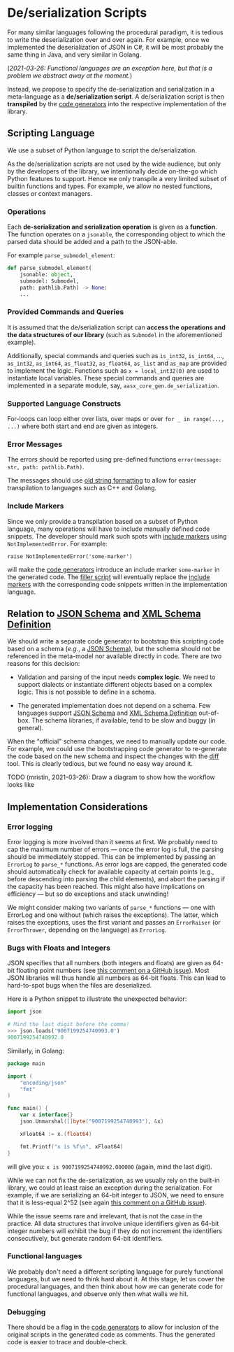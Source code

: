 # De/serialization Scripts

For many similar languages following the procedural paradigm, it is tedious to write the deserialization over and over again.
For example, once we implemented the deserialization of JSON in C#, it will be most probably the same thing in Java, and very similar in Golang.

(*2021-03-26: Functional languages are an exception here, but that is a problem we abstract away at the moment.*)

Instead, we propose to specify the de-serialization and serialization in a meta-language as a **de/serialization script**.
A de/serialization script is then **transpiled** by the [code generators] into the respective implementation of the library.

[code generators]: general-design-decisions.md#code-generators

## Scripting Language

We use a subset of Python language to script the de/serialization.

As the de/serialization scripts are not used by the wide audience, but only by the developers of the library, we intentionally decide on-the-go which Python features to support.
Hence we only transpile a very limited subset of builtin functions and types.
For example, we allow no nested functions, classes or context managers.

### Operations

Each **de-serialization and serialization operation** is given as a **function**.
The function operates on a `jsonable`, the corresponding object to which the parsed data should be added and a path to the JSON-able.

For example `parse_submodel_element`:

```python
def parse_submodel_element(
    jsonable: object,
    submodel: Submodel,
    path: pathlib.Path) -> None:
    ...
```

### Provided Commands and Queries

It is assumed that the de/serialization script can **access the operations and the data structures of our library** (such as `Submodel` in the aforementioned example).

Additionally, special commands and queries such as `is_int32`, `is_int64`, …, `as_int32`, `as_int64`, `as_float32`, `as_float64`, `as_list` and `as_map` are provided to implement the logic.
Functions such as `x = local_int32(0)` are used to instantiate local variables.
These special commands and queries are implemented in a separate module, say, `aasx_core_gen.de_serialization`.

### Supported Language Constructs

For-loops can loop either over lists, over maps or over `for _ in range(..., ...)` where both start and end are given as integers.

### Error Messages

The errors should be reported using pre-defined functions `error(message: str, path: pathlib.Path)`.

The messages should use [old string formatting] to allow for easier transpilation to languages such as C++ and Golang.

[old string formatting]: https://docs.python.org/3/library/stdtypes.html#old-string-formatting

### Include Markers

Since we only provide a transpilation based on a subset of Python language, many operations will have to include manually defined code snippets.
The developer should mark such spots with [include markers] using `NotImplementedError`.
For example:

```
raise NotImplementedError('some-marker')
```

will make the [code generators] introduce an include marker `some-marker` in the generated code.
The [filler script] will eventually replace the [include markers] with the corresponding code snippets written in the implementation language.

[include markers]: general-design-decisions.md#include-markers
[filler script]: general-design-decisions.md#filler-script

## Relation to [JSON Schema] and [XML Schema Definition]

[JSON Schema]: https://json-schema.org/
[XML Schema Definition]: https://en.wikipedia.org/wiki/XML_Schema_(W3C)

We should write a separate code generator to bootstrap this scripting code based on a schema (*e.g.*, a [JSON Schema]), but the schema should not be referenced in the meta-model nor available directly in code.
There are two reasons for this decision:

* Validation and parsing of the input needs **complex logic**.
   We need to support dialects or instantiate different objects based on a complex logic.
  This is not possible to define in a schema.

* The generated implementation does not depend on a schema.
  Few languages support [JSON Schema] and [XML Schema Definition] out-of-box.
  The schema libraries, if available, tend to be slow and buggy (in general).

When the "official" schema changes, we need to manually update our code.
For example, we could use the bootstrapping code generator to re-generate the code based on the new schema and inspect the changes with the [diff] tool.
This is clearly tedious, but we found no easy way around it.

TODO (mristin, 2021-03-26): Draw a diagram to show how the workflow looks like

[diff]: https://en.wikipedia.org/wiki/Diff

## Implementation Considerations

### Error logging

Error logging is more involved than it seems at first.
We probably need to cap the maximum number of errors — once the error log is full, the parsing should be immediately stopped.
This can be implemented by passing an `ErrorLog` to `parse_*` functions.
As error logs are capped, the generated code should automatically check for available capacity at certain points (e.g., before descending into parsing the child elements), and abort the parsing if the capacity has been reached.
This might also have implications on efficiency — but so do exceptions and stack unwinding!

We might consider making two variants of `parse_*` functions — one with ErrorLog and one without (which raises the exceptions).
The latter, which raises the exceptions, uses the first variant and passes an `ErrorRaiser` (or `ErrorThrower`, depending on the language) as `ErrorLog`.

### Bugs with Floats and Integers

JSON specifies that all numbers (both integers and floats) are given as 64-bit floating point numbers (see [this comment on a GitHub issue]).
Most JSON libraries will thus handle all numbers as 64-bit floats.
This can lead to hard-to-spot bugs when the files are deserialized.

[this comment on a GitHub issue]: https://github.com/grpc-ecosystem/grpc-gateway/issues/438#issuecomment-330742999


Here is a Python snippet to illustrate the unexpected behavior:

```python
import json

# Mind the last digit before the comma!
>>> json.loads('9007199254740993.0')
9007199254740992.0
```

Similarly, in Golang:

```go
package main

import (
	"encoding/json"
	"fmt"
)

func main() {
	var x interface{}
	json.Unmarshal([]byte("9007199254740993"), &x)

	xFloat64 := x.(float64)

	fmt.Printf("x is %f\n", xFloat64)
}
```

will give you: `x is 9007199254740992.000000` (again, mind the last digit).

While we can not fix the de-serialization, as we usually rely on the built-in library, we could at least raise an exception during the serialization.
For example, if we are serializing an 64-bit integer to JSON, we need to ensure that it is less-equal 2^52 (see again [this comment on a GitHub issue]).

While the issue seems rare and irrelevant, that is not the case in the practice.
All data structures that involve unique identifiers given as 64-bit integer numbers will exhibit the bug if they do not increment the identifiers consecutively, but generate random 64-bit identifiers.

### Functional languages

We probably don't need a different scripting language for purely functional languages, but we need to think hard about it.
At this stage, let us cover the procedural languages, and then think about how we can generate code for functional languages, and observe only then what walls we hit.

### Debugging

There should be a flag in the [code generators] to allow for inclusion of the original scripts in the generated code as comments.
Thus the generated code is easier to trace and double-check.
